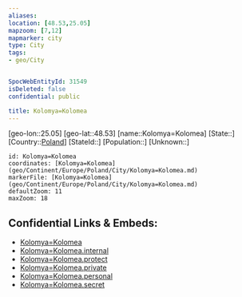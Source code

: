 ```yaml
---
aliases: 
location: [48.53,25.05]
mapzoom: [7,12] 
mapmarker: city 
type: City
tags:
- geo/City


SpocWebEntityId: 31549
isDeleted: false
confidential: public

title: Kolomya=Kolomea
---
```

[geo-lon::25.05]
[geo-lat::48.53]
[name::Kolomya=Kolomea]
[State::]
[Country::[Poland](geo/Continent/Europe/Poland.md)]
[StateId::]
[Population::]
[Unknown::]


```leaflet
id: Kolomya=Kolomea
coordinates: [Kolomya=Kolomea](geo/Continent/Europe/Poland/City/Kolomya=Kolomea.md)
markerFile: [Kolomya=Kolomea](geo/Continent/Europe/Poland/City/Kolomya=Kolomea.md)
defaultZoom: 11 
maxZoom: 18
```


## Confidential Links & Embeds: 
- [Kolomya=Kolomea](../../../../../../_public/geo/Continent/Europe/Poland/City/Kolomya=Kolomea.md) 
- [Kolomya=Kolomea.internal](../../../../../../_internal/geo/Continent/Europe/Poland/City/Kolomya=Kolomea.internal.md) 
- [Kolomya=Kolomea.protect](../../../../../../_protect/geo/Continent/Europe/Poland/City/Kolomya=Kolomea.protect.md) 
- [Kolomya=Kolomea.private](../../../../../../_private/geo/Continent/Europe/Poland/City/Kolomya=Kolomea.private.md) 
- [Kolomya=Kolomea.personal](../../../../../../_personal/geo/Continent/Europe/Poland/City/Kolomya=Kolomea.personal.md) 
- [Kolomya=Kolomea.secret](../../../../../../_secret/geo/Continent/Europe/Poland/City/Kolomya=Kolomea.secret.md) 

